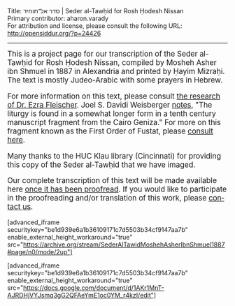 <html>
<head></head>
<body>
Title: סדר אל־תוחיד | Seder al-Tawḥid for Rosh Ḥodesh Nissan<br />
Primary contributor: aharon.varady<br />
For attribution and license, please consult the following URL: <a href="http://opensiddur.org/?p=24426">http://opensiddur.org/?p=24426</a>
<p />
<hr />

<div class="english" lang="en" style="font-size: 1.2em;">
This is a project page for our transcription of the Seder al-Tawḥid for Rosh Ḥodesh Nissan, compiled by Mosheh Asher ibn Shmuel in 1887 in Alexandria and printed by Ḥayim Mizraḥi. The text is mostly Judeo-Arabic with some prayers in Hebrew.

For more information on this text, please consult <a href="https://www.academia.edu/38275960/Ezra_Fleischer_Seder_al-Tawhid_A_Late_Recurrence_of_an_Ancient_Palestinian_Custom_Peamim_vol._78_Winter_1999_75-99_Hebrew_">the research of Dr. Ezra Fleischer</a>. Joel S. Davidi Weisberger <a href="http://pjvoice.org/2018/03/04/the-first-of-nisan-the-forgotten-jewish-new-year/">notes</a>, "The liturgy is found in a somewhat longer form in a tenth century manuscript fragment from the Cairo Geniza." For more on this fragment known as the First Order of Fustat, please <a href="http://www.lib.cam.ac.uk/Taylor-Schechter/fotm/november-2011/index.html">consult here</a>.

Many thanks to the HUC Klau library (Cincinnati) for providing this copy of the Seder al-Tawḥid that we have imaged.

Our complete transcription of this text will be made available here <a href="https://docs.google.com/document/d/1AKr1MnT-AJRDHjVYJsmq3gG2QFAeYmE1oc0YM_r4kzI/edit?usp=sharing">once it has been proofread</a>. If you would like to participate in the proofreading and/or translation of this work, please <a href="https://opensiddur.org/contact/">contact us</a>.
</div>

[advanced_iframe securitykey="be1d939e6a1b36109171c7d5503b34cf9147aa7b" enable_external_height_workaround="true" src="https://archive.org/stream/SederAlTawidMoshehAsherIbnShmuel1887#page/n0/mode/2up"]

[advanced_iframe securitykey="be1d939e6a1b36109171c7d5503b34cf9147aa7b" enable_external_height_workaround="true" src="https://docs.google.com/document/d/1AKr1MnT-AJRDHjVYJsmq3gG2QFAeYmE1oc0YM_r4kzI/edit"]
</body>
</html>